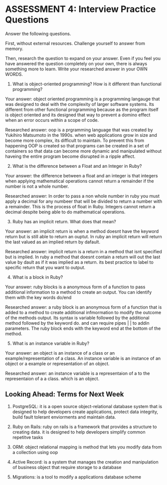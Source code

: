# ASSESSMENT 4: Interview Practice Questions

Answer the following questions.

First, without external resources. Challenge yourself to answer from memory.

Then, research the question to expand on your answer. Even if you feel you have answered the question completely on your own, there is always something more to learn. Write your researched answer in your OWN WORDS.

1. What is object-oriented programming? How is it different than functional programming?

Your answer: object oriented programming is a programming langauge that was designed to deal with the complexity of larger software systems. Its different from other functional programming because as the program itself is object oriented and its designed that way to prevent a domino effect when an error occurs within a scope of code.

Researched answer: oop is a prgramming language that was created by Yukihiro Matsumoto in the 1990s. when web applications grow in size and become more complex, its difficult to maintain. To prevent this from happening OOP is created so that programs can be created in a set of containers so that data can become more dynamic and manipulated without haveing the entire program become disrupted in a ripple affect. 

2. What is the difference between a Float and an Integer in Ruby?

Your answer: the difference between a float and an integer is that integers when applying mathematical operations cannot return a remainder if the number is not a whole number. 

Researched answer: In order to pass a non whole number in ruby you must apply a decimal for any numbeer that will be divided to return a number with a remainder. This is the process of float in Ruby. Integers cannot return a decimal despite being able to do mathematical operations.

3. Ruby has an implicit return. What does that mean?

Your answer: an implicit return is when a method doesnt have the keyword return but is still able to return an ouptut. In ruby an implicit return will return the last valued as an implied return by dafault.

Researched answer: implicit return is a return in a method that isnt specified but is implied. In ruby a method that doesnt contain a return will out the last value by dault as if it was implied as a return. its best practice to label to specific return that you want to output.

4. What is a block in Ruby?

Your answer: ruby blocks is a anonymous form of a function to pass additional information to a method to create an output. You can identify them with the key words do/end

Researched answer: a ruby block is an anonymous form of a function that is added to a method to create additional infmormation to modify the outcome of the methods output. Its syntax is variable followed by the additional method followed by the keyword do. and can require pipes | | to addin parameters. The ruby block ends with the keyword end at the bottom of the method.

5. What is an instance variable in Ruby?

Your answer: an object is an instance of a class or an example/representation of a class. An instance variable is an instance of an object or a example or representation of an object.

Researched answer: an instance variable is a representaion of a to the representaion of a a class. which is an object.

## Looking Ahead: Terms for Next Week

1. PostgreSQL: it is a open source object-relational database system that is designed to help developers create applications, protect data integrity, build fault tolerant enviorments and maintain data.

2. Ruby on Rails: ruby on rails is a framework that provides a structure to creating data. it is designed to help developers simplify common repetitve tasks

3. ORM: object relational mapping is method that lets you modify data from a collection using oop

4. Active Record: is a system that manages the creation and manipulation of business object that require storage to a database

5. Migrations: is a tool to modify a applications database scheme

